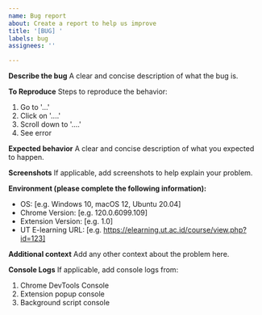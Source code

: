 ```yaml
---
name: Bug report
about: Create a report to help us improve
title: '[BUG] '
labels: bug
assignees: ''

---
```


**Describe the bug**
A clear and concise description of what the bug is.

**To Reproduce**
Steps to reproduce the behavior:
1. Go to '...'
2. Click on '....'
3. Scroll down to '....'
4. See error

**Expected behavior**
A clear and concise description of what you expected to happen.

**Screenshots**
If applicable, add screenshots to help explain your problem.

**Environment (please complete the following information):**
 - OS: [e.g. Windows 10, macOS 12, Ubuntu 20.04]
 - Chrome Version: [e.g. 120.0.6099.109]
 - Extension Version: [e.g. 1.0]
 - UT E-learning URL: [e.g. https://elearning.ut.ac.id/course/view.php?id=123]

**Additional context**
Add any other context about the problem here.

**Console Logs**
If applicable, add console logs from:
1. Chrome DevTools Console
2. Extension popup console
3. Background script console


